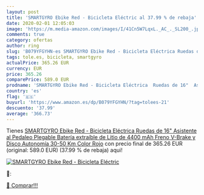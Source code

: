 ```yaml
---
layout: post
title: 'SMARTGYRO Ebike Red - Bicicleta Eléctric al 37.99 % de rebaja'
date: 2020-02-01 12:05:03
image: 'https://m.media-amazon.com/images/I/41Cn5W7LqxL._AC_._SL200_.jpg'
comments: true
category: ofertas
author: ring
slug: 'B079YFGYHN-es SMARTGYRO Ebike Red - Bicicleta Eléctrica Ruedas de 16"...'
tags: tole.es, bicicleta, smartgyro
actualPrice: 365.26 EUR
currency: EUR
price: 365.26
comparePrice: 589.0 EUR
prodname: 'SMARTGYRO Ebike Red - Bicicleta Eléctrica  Ruedas de 16"  Asistente al Pedaleo  Plegable  Batería extraíble de Litio de 4400 mAh  Freno V-Brake y Disco  Autonomía 30-50 Km  Color Rojo'
country: 'es'
flag: '🇪🇸'
buyurl: 'https://www.amazon.es/dp/B079YFGYHN/?tag=tolees-21'
descuento: '37.99'
average: '366.73'
---
```


Tienes [SMARTGYRO Ebike Red - Bicicleta Eléctrica  Ruedas de 16"  Asistente al Pedaleo  Plegable  Batería extraíble de Litio de 4400 mAh  Freno V-Brake y Disco  Autonomía 30-50 Km  Color Rojo](https://www.amazon.es/dp/B079YFGYHN/?tag=tolees-21) con precio final de  365.26 EUR (original: 589.0 EUR) (37.99 %  de rebaja) aqui!

[![SMARTGYRO Ebike Red - Bicicleta Eléctric](https://m.media-amazon.com/images/I/41Cn5W7LqxL._AC_._SL200_.jpg)](https://www.amazon.es/dp/B079YFGYHN/?tag=tolees-21)

🔎:


[🛒 Comprar!!!](https://www.amazon.es/dp/B079YFGYHN/?tag=tolees-21)
